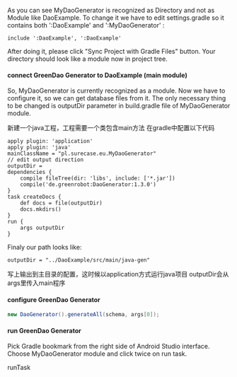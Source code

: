 As you can see MyDaoGenerator is recognized as Directory and not as Module like DaoExample. To change it we have to edit settings.gradle so it contains both ':DaoExample' and ':MyDaoGenerator' :

```
include ':DaoExample', ':DaoExample'
```

After doing it, please click "Sync Project with Gradle Files" button. Your directory should look like a module now in project tree.

#### connect GreenDao Generator to DaoExample (main module)

So, MyDaoGenerator is currently recognized as a module. Now we have to configure it, so we can get database files from it. The only necessary thing to be changed is outputDir parameter in build.gradle file of MyDaoGenerator module.

新建一个java工程，工程需要一个类包含main方法
在gradle中配置以下代码
```
apply plugin: 'application'
apply plugin: 'java'
mainClassName = "pl.surecase.eu.MyDaoGenerator"
// edit output direction
outputDir =
dependencies {
    compile fileTree(dir: 'libs', include: ['*.jar'])
    compile('de.greenrobot:DaoGenerator:1.3.0')
}
task createDocs {
    def docs = file(outputDir)
    docs.mkdirs()
}
run {
    args outputDir
}
```

Finaly our path looks like:

```
outputDir = "../DaoExample/src/main/java-gen"
```
写上输出到主目录的配置，这时候以application方式运行java项目 outputDir会从args里传入main程序

#### configure GreenDao Generator

```java
new DaoGenerator().generateAll(schema, args[0]);  
```

#### run GreenDao Generator

Pick Gradle bookmark from the right side of Android Studio interface. Choose MyDaoGenerator module and click twice on run task.

runTask
